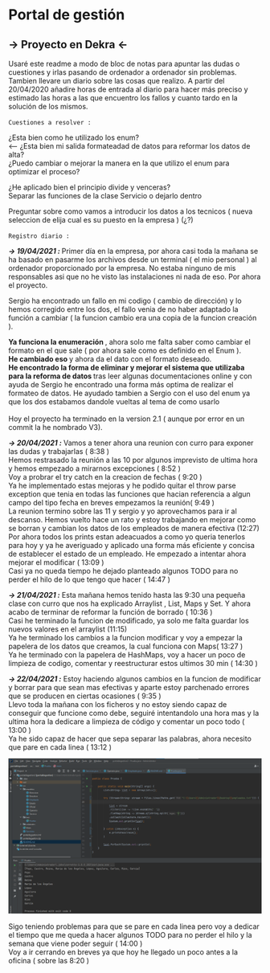 # Portal de gestión

## → Proyecto en Dekra ← 

Usaré este readme a modo de bloc de notas para apuntar las dudas o cuestiones y irlas pasando de ordenador a ordenador 
sin problemas. Tambien llevare un diario sobre las cosas que realizo. A partir del 20/04/2020 añadire horas de entrada 
al diario para hacer más preciso y estimado las horas a las que encuentro los fallos y cuanto tardo en la solución de 
los mismos.

`Cuestiones a resolver :`

¿Esta bien como he utilizado los enum? <br> <--
¿Esta bien mi salida formateadad de datos para reformar los datos de alta? <br>
¿Puedo cambiar o mejorar la manera en la que utilizo el enum para optimizar el proceso? <br>

¿He aplicado bien el principio divide y venceras? <br>
Separar las funciones de la clase Servicio o dejarlo dentro

Preguntar sobre como vamos a introducir los datos a los tecnicos ( nueva seleccion de elija cual es su puesto en la empresa ) (¿?)

`Registro diario :`

<b>_→ 19/04/2021 :_ </b>Primer día en la empresa, por ahora casi toda la mañana se ha basado en pasarme los archivos desde un 
 terminal ( el mio personal ) al ordenador proporcionado por la empresa. No estaba ninguno de mis responsables asi que
 no he visto las instalaciones ni nada de eso. Por ahora el proyecto. <br>

 Sergio ha encontrado un fallo en mi codigo ( cambio de dirección) y lo hemos corregido entre los dos, el fallo venia de
 no haber adaptado la función a cambiar ( la funcion cambio era una copia de la funcion creación ). <br>

 <b> Ya funciona la enumeración </b>, ahora solo me falta saber como cambiar el formato en el que sale 
 ( por ahora sale como es definido en el Enum ). <br>
 <b> He cambiado eso </b> y ahora da el dato con el formato deseado. <br>
 <b> He encontrado la forma de eliminar y mejorar el sistema que utilizaba para la reforma de datos </b> tras leer algunas
 documentaciones online y con ayuda de Sergio he encontrado una forma más optima de realizar el formateo de datos. He
 ayudado tambien a Sergio con el uso del enum ya que los dos estabamos dandole vueltas al tema de como usarlo <br><br>
 Hoy el proyecto ha terminado en la version 2.1 ( aunque por error en un commit la he nombrado V3).

<b>_→ 20/04/2021 :_</b> Vamos a tener ahora una reunion con curro para exponer las dudas y trabajarlas ( 8:38 ) <br>
Hemos restrasado la reunión a las 10 por algunos imprevisto de ultima hora y hemos empezado a mirarnos excepciones ( 8:52 ) <br>
Voy a probrar el try catch en la creacion de fechas ( 9:20 ) <br>
Ya he implementado estas mejoras y he podido quitar el throw parse exception que tenia en todas las funciones que hacian referencia
a algun campo del tipo fecha en breves empezamos la reunión( 9:49 ) <br>
La reunion termino sobre las 11 y sergio y yo aprovechamos para ir al descanso. Hemos vuelto hace un rato y estoy trabajando
en mejorar como se borran y cambian los datos de los empleados de manera efectiva (12:27) <br>
Por ahora todos los prints estan adeacuados a como yo queria tenerlos para hoy y ya he averiguado y aplicado una forma más
eficiente y concisa de establecer el estado de un empleado. He empezado a intentar ahora mejorar el modificar ( 13:09 ) <br>
Casi ya no queda tiempo he dejado planteado algunos TODO para no perder el hilo de lo que tengo que hacer ( 14:47 ) <br>

<b>_→ 21/04/2021 :_</b> Esta mañana hemos tenido hasta las 9:30 una pequeña clase con curro que nos ha explicado Arraylist
, List, Maps y Set. Y ahora acabo de terminar de reformar la función de borrado ( 10:36 ) <br>
Casi he terminado la funcion de modificado, ya solo me falta guardar los nuevos valores en el arraylist (11:15) <br>
Ya he terminado los cambios a la funcion modificar y voy a empezar la papelera de los datos que creamos, la cual funciona 
con Maps( 13:27 ) <br>
Ya he terminado con la papelera de HashMaps, voy a hacer un poco de limpieza de codigo, comentar y reestructurar estos ultimos
30 min ( 14:30 )

<b>_→ 22/04/2021 :_</b> Estoy haciendo algunos cambios en la funcion de modificar y borrar para que sean mas efectivas y
aparte estoy parchenado errores que se producen en ciertas ocasiones ( 9:35 )<br>
Llevo toda la mañana con los ficheros y no estoy siendo capaz de conseguir que funcione como debe, seguiré intentandolo una 
hora mas y la ultima hora la dedicare a limpieza de código y comentar un poco todo ( 13:00 ) <br>
Ya he sido capaz de hacer que sepa separar las palabras, ahora necesito que pare en cada linea ( 13:12 ) <br>

![img.png](img.png)

Sigo teniendo problemas para que se pare en cada linea pero voy a dedicar el tiempo que me queda a hacer algunos TODO para
no perder el hilo y la semana que viene poder seguir ( 14:00 ) <br>
Voy a ir cerrando en breves ya que hoy he llegado un poco antes a la oficina ( sobre las 8:20 )